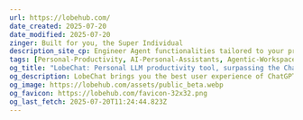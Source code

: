 ```yaml
---
url: https://lobehub.com/
date_created: 2025-07-20
date_modified: 2025-07-20
zinger: Built for you, the Super Individual
description_site_cp: Engineer Agent functionalities tailored to your private desires, tackle challenges, boost productivity, and navigate the frontier of workflow in LobeChat.
tags: [Personal-Productivity, AI-Personal-Assistants, Agentic-Workspaces, AI-Workspaces, Personal-AI, Personal-Use, Check-It-Out, Great-UI-Example, AI-Toolkit]
og_title: "LobeChat: Personal LLM productivity tool, surpassing the ChatGPT / OLLaMA user experience · LobeHub"
og_description: LobeChat brings you the best user experience of ChatGPT, OLLaMA, Gemini, Claude WebUI
og_image: https://lobehub.com/assets/public_beta.webp
og_favicon: https://lobehub.com/favicon-32x32.png
og_last_fetch: 2025-07-20T11:24:44.823Z
---
```

